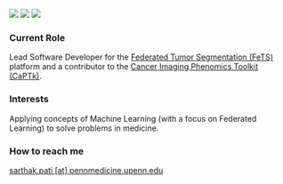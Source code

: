 <!--
**sarthakpati/sarthakpati** is a ✨ _special_ ✨ repository because its `README.md` (this file) appears on your GitHub profile.

### Hi there 👋

Here are some ideas to get you started:

- 🔭 I’m currently working on ...
- 🌱 I’m currently learning ...
- 👯 I’m looking to collaborate on ...
- 🤔 I’m looking for help with ...
- 💬 Ask me about ...
- 📫 How to reach me: ...
- 😄 Pronouns: ...
- ⚡ Fun fact: ...
-->

<!--
<p align="center">
-->
<a href="https://scholar.google.com/citations?user=lL5jPysAAAAJ&hl=en" alt="Citation"><img src="https://img.shields.io/badge/Google%20Scholar-Profile-red" /></a>
<a href="https://orcid.org/0000-0003-2243-8487" alt="Citation"><img src="https://img.shields.io/badge/Orc--ID-Profile-green" /></a>
<a href="https://www.linkedin.com/in/sarthakpati" alt="Citation"><img src="https://img.shields.io/badge/LinkedIn-Profile-blue" /></a>
<!--
</p>
<a href="https://twitter.com/sarthakpati" alt="Citation"><img src="https://img.shields.io/twitter/follow/sarthakpati?style=social" /></a>
-->

### Current Role 
Lead Software Developer for the [Federated Tumor Segmentation (FeTS)](https://www.fets.ai/) platform and a contributor to the [Cancer Imaging Phenomics Toolkit (CaPTk)](https://www.med.upenn.edu/cbica/captk/).

### Interests
Applying concepts of Machine Learning (with a focus on Federated Learning) to solve problems in medicine. 

### How to reach me 
[sarthak.pati [at] pennmedicine.upenn.edu](mailto:sarthak.pati@pennmedicine.upenn.edu)
